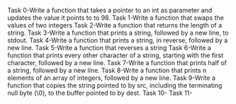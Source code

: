 Task 0-Write a function that takes a pointer to an int as parameter and updates the value it points to to 98.
Task 1-Write a function that swaps the values of two integers
Task 2-Write a function that returns the length of a string.
Task 3-Write a function that prints a string, followed by a new line, to stdout.
Task 4-Write a function that prints a string, in reverse, followed by a new line.
Task 5-Write a function that reverses a string
Task 6-Write a function that prints every other character of a string, starting with the first character, followed by a new line.
Task 7-Write a function that prints half of a string, followed by a new line.
Task 8-Write a function that prints n elements of an array of integers, followed by a new line.
Task 9-Write a function that copies the string pointed to by src, including the terminating null byte (\0), to the buffer pointed to by dest.
Task 10-
Task 11-
